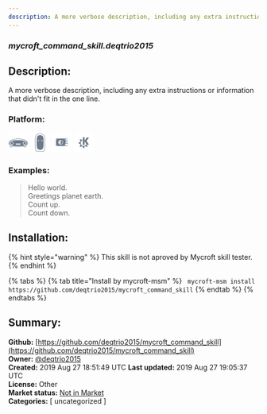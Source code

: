 ```yaml
---
description: A more verbose description, including any extra instructions or
---
```


### _mycroft_command_skill.deqtrio2015_  
## Description:  
A more verbose description, including any extra instructions or
information that didn't fit in the one line.  
  
### Platform:  
 ![Mark I](../.gitbook/assets/mark-1-icon.png)  ![Mark II](../.gitbook/assets/mark-2-icon.png)  ![Picroft](../.gitbook/assets/picroft-icon.png)  ![plasmoid](../.gitbook/assets/kde.png)   
### Examples:  
> Hello world.  
> Greetings planet earth.  
> Count up.  
> Count down.  
  
## Installation:  
{% hint style="warning" %}
This skill is not aproved by Mycroft skill tester.
{% endhint %}
    
{% tabs %}
{% tab title="Install by mycroft-msm" %}
``` mycroft-msm install https://github.com/deqtrio2015/mycroft_command_skill```
{% endtab %}
  {% endtabs %}
    
## Summary:  
**Github:** [https://github.com/deqtrio2015/mycroft_command_skill](https://github.com/deqtrio2015/mycroft_command_skill)  
**Owner:** [@deqtrio2015](https://github.com/deqtrio2015)  
**Created:** 2019 Aug 27 18:51:49 UTC  **Last updated:** 2019 Aug 27 19:05:37 UTC  
**License:** Other  
**Market status:** [Not in Market](https://market.mycroft.ai/skill/)  
**Categories:** [ uncategorized ]   
